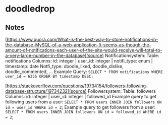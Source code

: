 # doodledrop 

## Notes

[https://www.quora.com/What-is-the-best-way-to-store-notifications-in-the-database-MySQL-of-a-web-application-It-seems-as-though-the-amount-of-notifications-each-user-of-the-site-would-receive-will-total-to-a-very-large-number-in-the-database](source)
Notificationsystem: 
    Table: notifications
    Columns: id: integer | user_id: integer  | notifi_type: enum | timestamp: date
    Notfi_type: doodle_liked, doodle_dislike, doodle_commented, ...
    Example Query: `SELECT * FROM notifications WHERE user_id = 6356 ORDER BY timestamp DESC;`

[https://stackoverflow.com/questions/19734154/followers-following-database-structure/19734232](source)
Followersystem:
    Table: followers
    Columns: id: integer | user_id: integer | followed_id
    Example query to get following users from a user: `SELECT * FROM users INNER JOIN followers ON id = user_id WHERE id = 2`;
    Example query to get followers from a user: `SELECT * FROM users INNER JOIN followers ON id = followed_id WHERE id = 2`;


